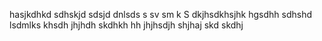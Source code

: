 hasjkdhkd sdhskjd
sdsjd dnlsds s
 sv sm k
S
dkjhsdkhsjhk hgsdhh sdhshd
lsdmlks
khsdh
jhjhdh
skdhkh
hh
jhjhsdjh
shjhaj
skd
skdhj
